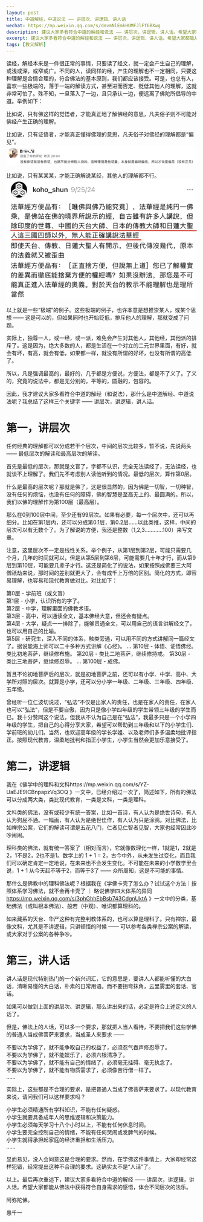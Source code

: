 ```yaml
---
layout: post
title: 中道解经，中道说法 —— 讲层次、讲逻辑、讲人话
wechat: https://mp.weixin.qq.com/s/dmvmNlEmkHUMFJlFf6BXwg
description: 建议大家多看符合中道的解经和说法 —— 讲层次，讲逻辑，讲人话。希望大家都能从佛法中获得符合自身需求的感悟，体会不同层次的法乐。
excerpt: 建议大家多看符合中道的解经和说法 —— 讲层次，讲逻辑，讲人话。希望大家都能从佛法中获得符合自身需求的感悟，体会不同层次的法乐。
tags: [教义解析]
---
```


读经，解经本来是一件很正常的事情，只要读了经文，就一定会产生自己的理解，或浅或深，或窄或广。不同的人，读同样的经，产生的理解也不一定相同，只要这种理解是合情合理的，符合佛法的基本原则，我们都应该接受。可是，也总有人，喜欢一些极端的，落于一端的解读方式，甚至进而否定、贬低其他人的理解，这就非常可怕了。殊不知，一旦落入了一边，且只承认一边，便远离了佛陀所倡导的中道。举例如下：

比如说，只有佛这样的觉悟者，才能真正地了解佛经的意思，凡夫俗子则不可能对佛经产生正确的理解。<br>

比如说，只有证悟者，才能真正懂得佛理的意思，凡夫俗子对佛经的理解都是“偏见”。<br>
![](../images/2024-10-13-10-38-38.png)

比如说，只有某某某，才能正确解说某经，其他人的理解都不行。<br>
![](../images/2024-10-13-10-42-31.png)

以上就是一些“极端”的例子。这些极端的例子，也许本意是想推崇某人，或某个思想 —— 这是可以的，但如果同时也开始贬低，排斥他人的理解，那就变成了问题。

实际上，独尊一人，或一经，或一派，难免会产生对其他人，其他经，其他派的排斥了。这是因为，绝大多数的人，都是生活在一个对立的二元世界里面，有好，就会有坏，有高，就会有低，如果都一样，就没有所谓的好坏，也没有所谓的高低了。

所以，凡是强调最高的，最好的，几乎都是方便说，方便法，都是不了义了。了义的，究竟的说法中，都是无分别的，平等的，圆融的，包容的。

因此，我才建议大家多看符合中道的解经（和说法），那什么是中道解经、中道说法呢？我总结了这样三个关键字 —— 讲层次，讲逻辑，讲人话。

# 第一，讲层次

任何经典的理解都可以分成若干个层次，中间的层次比较多，暂不说，先说两头 —— 最低层次的解读和最高层次的解读。

首先是最低的层次，那就是文盲了，字都不认识，完全无法读经了，无法读经，也就谈不上理解了。我们先不考虑别人读他听到的情况。最低的层次，算作第0层。

什么是最高的层次呢？那就是佛了，这是很显然的，因为佛是一切智，一切种智，没有任何的烦恼，也没有任何的障碍，佛的智慧是至高无上的、最圆满的。所以，我们以佛的理解作为第100层（最高层）。

那么在0到100层中间，至少还有99层次。如果有必要，每一个层次中，还可以再细分。比如在第1层内，还可以分成第0.1层，第0.2层……以此类推，这样，中间的层次可以有无数个了。为了解说的方便，我还是整数（1,2,3…………100）来写文章。

注意，这里层次不一定是线性关系。举个例子，从第1层到第2层，可能只需要几个月，几年的时间就可以，但是从第5层到第6层，可能需要几十年才行，而从第9层到第10层，可能要几辈子才行。这还是简化了的说法，如果按照成佛要三大阿僧祇劫来说，那时间的差别就更大了，会有成千上万倍的区别。简化的方式，即容易理解，也容易和现代教育做对比。对比如下：

第0层 - 学前班（或文盲）<br>
第1层 - 小学，认识所有的字了。<br>
第2层 - 中学，理解里面的佛教术语。<br>
第3层 - 高中，可以通读全文，基本佛经大意，但还会有疑点。<br>
第4层 - 大学，疑点一一排除了，能够贯通全文，可以用自己的语言讲解经文了，也可以用自己的比喻。<br>
第5层 - 研究生，深入不同的体系，触类旁通，可以用不同的方式讲解同一篇经文了。据说能海上师可以二十多种方式讲解《心经》。
...
第10层 - 体悟、证悟佛经。类比初地菩萨，继续修布施。
第20层 - 类比二地菩萨，继续修持戒。
第30层 - 类比三地菩萨，继续修忍辱。
...
第100层 - 成佛。

暂且不论初地菩萨后的层次，就是初地菩萨之前，还可以有小学、中学、高中、大学所对照的层次。就算是小学，还可以分小学一年级、二年级、三年级、四年级、五年级。

曾经听一位仁波切说过，“弘法”不仅是出家人的责任，也是在家人的责任，在家人也可以“弘法”，但是不要自傲，因为只是像小学四年级的学生带领三年级的学生而已。我十分赞同这个说法，但我从不认为自己是在“弘法”，我最多只是一个小学四年级的学生，把自己的心得分享大家，希望可以帮助到三年级和以下的小学生们、学前班的幼儿们。当然，也欢迎高年级的学长学姐、以及老师们多多温柔地批评指正。按照现代教育，温柔地批判和指正小学生，小学生当然会更加乐意接受了。

# 第二，讲逻辑

我在《佛学中的理科和文科https://mp.weixin.qq.com/s/YZ-UaEJE9ICBnpapzVq3OQ 》一文中，已经介绍过一次了，简述如下，所有的佛法可以分成两大类，类比现代教育，一类是文科，一类是理科。

文科类的佛法，没有或较少有统一答案，比如一首诗，有人认为是绝世诗句，有人认为狗屁不通。一幅画，有人认为是绝世佳作，有人认为只是涂鸦。对比佛法，比如禅宗公案，它们的解读可谓是五花八门，仁者见仁智者见智，大家也经常因此吵吵闹闹。

理科类的佛法，就有统一答案了（相对而言），它就像数理化一样，1就是1，2就是2，1不是2，2也不是1。数学上的 1 + 1 = 2，古今中外，从未发生过变化，而且我们可以确定肯定一定地说，在未来也不会发生变化。不可能在未来的小学数学里会说，1 + 1 从今天起不等于2，而等于3了 —— 众所周知，这是不可能的事情。

那什么是佛教中的理科佛法呢？根据我在《学佛卡壳了怎么办？试试这个方法｜按照体系学习佛法，就不会再卡壳了 ｜ 略说佛学四大体系的异同 https://mp.weixin.qq.com/s/3phGhhEbBsb743CdgnUktA 》一文中的分类，基础佛法（或叫根本佛法）、般若（中观）、唯识都算理科的。

如来藏系的天台、华严这种有完整判教体系的，也可以算是理科了。只有禅宗，最像文科，尤其是不讲逻辑，只讲顿悟的时候 —— 可以参考各类禅宗公案的解读，或大家对于公案的各种争吵。

# 第三，讲人话

讲人话是现代特别热门的一个新兴词汇，它的意思是，要讲人人都能听懂的大白话，清晰易懂的大白话，朴素的日常用语。而不要拐弯抹角，云里雾里的套话、官话。

如果可以做到上面的讲层次、讲逻辑，那么讲出来的话，必定是符合上述定义的人话了。

但是，佛法上的人话，可以多一个要求，那就把人当人看待，不要把我们这些学佛的普通人当成佛菩萨来要求，当成圣人来要求 —— 

不要以为学佛了，就不能争取自己的权益了，必须忍气吞声修忍辱了。<br>
不要以为学佛了，就不能娱乐了，必须六根清净了。<br>
不要以为学佛了，就不能有自己的情绪了，必须毫无挂碍、毫无执念了。<br>
不要以为学佛了，就不能有物质需求了，必须像苦行僧一样了。<br>
…… 

实际上，这些都是不合理的要求，是把普通人当成了佛菩萨来要求了。以现代教育来说，请问我们可以这样要求吗？

小学生必须精通所有学科知识，不能有任何疑惑。<br>
小学生就要具备成年人的思维逻辑和决策能力。<br>
小学生必须每天学习十八个小时以上，不能有任何休息时间。<br>
小学生要完全控制自己的情绪，不能有任何哭闹或发脾气的时候。<br>
小学生就得承担起家庭的经济重担和生活压力。<br>
……

显而易见，没人会同意这是合理的要求。然而，在学佛这件事情上，大家却经常这样犯错，经常提出这种不合理的要求。这确实太不是“人话”了。

以上。最后再次重述下，建议大家多看符合中道的解经 —— 讲层次，讲逻辑，讲人话。希望大家都能从佛法中获得符合自身需求的感悟，体会不同层次的法乐。

阿弥陀佛。

愚千一

